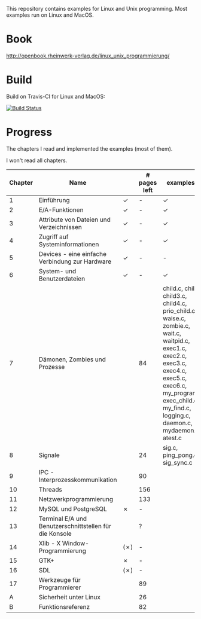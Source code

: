This repository contains examples for Linux and Unix programming. Most examples run on Linux and MacOS.


# Book
http://openbook.rheinwerk-verlag.de/linux_unix_programmierung/


# Build
Build on Travis-CI for Linux and MacOS:

[![Build Status](https://travis-ci.org/LukasWoodtli/LinuxUnixDevelopment.svg?branch=master)](https://travis-ci.org/LukasWoodtli/LinuxUnixDevelopment)


# Progress

The chapters I read and implemented the examples (most of them).

I won't read all chapters.

| Chapter | Name                                               |   | # pages left | examples left |
|---------|----------------------------------------------------|---|--------------|---------------|
| 1  | Einführung                                              | ✓ |   -          |       ✓       |
| 2  | E/A-Funktionen                                          | ✓ |   -          |       ✓       |
| 3  | Attribute von Dateien und Verzeichnissen                | ✓ |   -          |       ✓       |
| 4  | Zugriff auf Systeminformationen                         | ✓ |   -          |       ✓       |
| 5  | Devices - eine einfache Verbindung zur Hardware         | ✓ |   -          |       -       |
| 6  | System- und Benutzerdateien                             | ✓ |   -          |       ✓       |
| 7  | Dämonen, Zombies und Prozesse                           |   |   84         | child.c, child2.c, child3.c, child4.c, prio_child.c, waise.c, zombie.c, wait.c, waitpid.c, exec1.c, exec2.c, exec3.c, exec4.c, exec5.c, exec6.c, my_programm.c, exec_child.c, my_find.c, logging.c, daemon.c, mydaemon.c, atest.c |
| 8  | Signale                                                 |   |   24         | sig.c, ping_pong.c, sig_sync.c |
| 9  | IPC - Interprozesskommunikation                         |   |   90         |         |
| 10 | Threads                                                 |   |  156         |         |
| 11 | Netzwerkprogrammierung                                  |   |  133         |         |
| 12 | MySQL und PostgreSQL                                    | ✗ |   -          |         |
| 13 | Terminal E/A und Benutzerschnittstellen für die Konsole |   |   ?          |         |
| 14 | Xlib - X Window-Programmierung                          |(✗)|   -          |         |
| 15 | GTK+                                                    | ✗ |   -          |         |
| 16 | SDL                                                     |(✗)|   -          |         |
| 17 | Werkzeuge für Programmierer                             |   |   89         |         |
| A  | Sicherheit unter Linux                                  |   |   26         |         |
| B  | Funktionsreferenz                                       |   |   82         |         |
